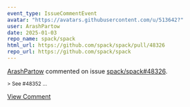 ```yaml
---
event_type: IssueCommentEvent
avatar: "https://avatars.githubusercontent.com/u/513642?"
user: ArashPartow
date: 2025-01-03
repo_name: spack/spack
html_url: https://github.com/spack/spack/pull/48326
repo_url: https://github.com/spack/spack
---
```


<a href='https://github.com/ArashPartow' target='_blank'>ArashPartow</a> commented on issue <a href='https://github.com/spack/spack/pull/48326' target='_blank'>spack/spack#48326</a>.

<small>> See #48352...</small>

<a href='https://github.com/spack/spack/pull/48326' target='_blank'>View Comment</a>